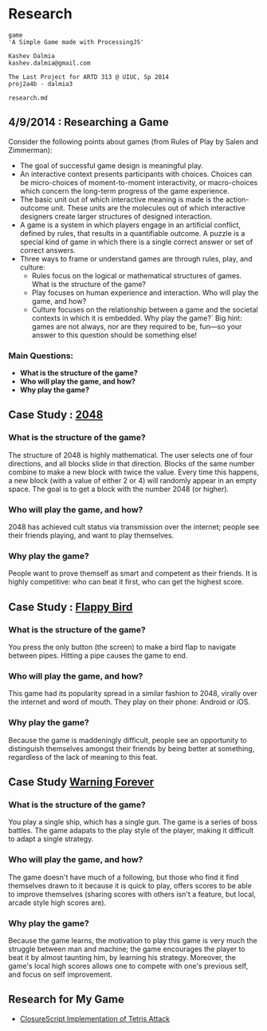 # Research

    game
    'A Simple Game made with ProcessingJS'

    Kashev Dalmia
    kashev.dalmia@gmail.com

    The Last Project for ARTD 313 @ UIUC, Sp 2014
    proj2a4b - dalmia3

    research.md

## 4/9/2014 : Researching a Game
Consider the following points about games (from Rules of Play by Salen and Zimmerman):

- The goal of successful game design is meaningful play.
- An interactive context presents participants with choices. Choices can be micro-choices of moment-to-moment interactivity, or macro-choices which concern the long-term progress of the game experience.
- The basic unit out of which interactive meaning is made is the action-outcome unit. These units are the molecules out of which interactive designers create larger structures of designed interaction.
- A game is a system in which players engage in an artificial conflict, defined by rules, that results in a quantifiable outcome. A puzzle is a special kind of game in which there is a single correct answer or set of correct answers.
- Three ways to frame or understand games are through rules, play, and culture:
    - Rules focus on the logical or mathematical structures of games. What is the structure of the game?
    - Play focuses on human experience and interaction. Who will play the game, and how?
    - Culture focuses on the relationship between a game and the societal contexts in which it is embedded. Why play the game?` Big hint: games are not always, nor are they required to be, fun—so your answer to this question should be something else!

### Main Questions:
- **What is the structure of the game?**
- **Who will play the game, and how?**
- **Why play the game?**

## Case Study : [2048](http://gabrielecirulli.github.io/2048/)
### What is the structure of the game?
The structure of 2048 is highly mathematical. The user selects one of four directions, and all blocks slide in that direction. Blocks of the same number combine to make a new block with twice the value. Every time this happens, a new block (with a value of either 2 or 4) will randomly appear in an empty space. The goal is to get a block with the number 2048 (or higher).

### Who will play the game, and how?
2048 has achieved cult status via transmission over the internet; people see their friends playing, and want to play themselves.

### Why play the game?
People want to prove themself as smart and competent as their friends. It is highly competitive: who can beat it first, who can get the highest score.


## Case Study : [Flappy Bird](http://en.wikipedia.org/wiki/Flappy_Bird)
### What is the structure of the game?
You press the only button (the screen) to make a bird flap to navigate between pipes. Hitting a pipe causes the game to end.

### Who will play the game, and how?
This game had its popularity spread in a similar fashion to 2048, virally over the internet and word of mouth. They play on their phone: Android or iOS.

### Why play the game?
Because the game is maddeningly difficult, people see an opportunity to distinguish themselves amongst their friends by being better at something, regardless of the lack of meaning to this feat.


## Case Study [Warning Forever](http://download.cnet.com/Warning-Forever/3000-2095_4-10298144.html)
### What is the structure of the game?
You play a single ship, which has a single gun. The game is a series of boss battles. The game adapats to the play style of the player, making it difficult to adapt a single strategy.

### Who will play the game, and how?
The game doesn't have much of a following, but those who find it find themselves drawn to it because it is quick to play, offers scores to be able to improve themselves (sharing scores with others isn't a feature, but local, arcade style high scores are).

### Why play the game?
Because the game learns, the motivation to play this game is very much the struggle between man and machine; the game encourages the player to beat it by almost taunting him, by learning his strategy. Moreover, the game's local high scores allows one to compete with one's previous self, and focus on self improvement.


## Research for My Game
- [ClosureScript Implementation of Tetris Attack](http://jamie.ly/wordpress/programming/software/clojurescript-tetris-attack/)
